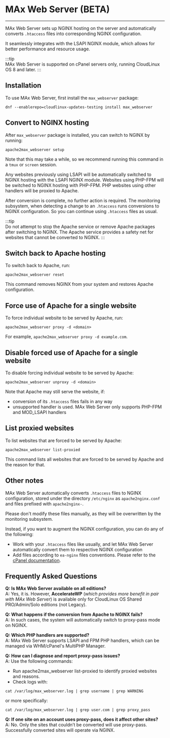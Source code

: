 
# MAx Web Server (BETA)
---

MAx Web Server sets up NGINX hosting on the server and automatically converts `.htaccess` files into corresponding NGINX 
configuration.

It seamlessly integrates with the LSAPI NGINX module,
which allows for better performance and resource usage.

:::tip  
MAx Web Server is supported on cPanel servers only, running CloudLinux OS 8 and later.
:::

## Installation

To use MAx Web Server, first install the `max_webserver` package:

```
dnf --enablerepo=cloudlinux-updates-testing install max_webserver
```

## Convert to NGINX hosting

After `max_webserver` package is installed, you can switch to NGINX by running:

```
apache2max_webserver setup
```

Note that this may take a while, so we recommend running this command in a `tmux` or `screen` session.

Any websites previously using LSAPI will be automatically switched to NGINX hosting with the LSAPI NGINX module.
Websites using PHP-FPM will be switched to NGINX hosting with PHP-FPM.
PHP websites using other handlers will be proxied to Apache.

After conversion is complete, no further action is required.
The monitoring subsystem, when detecting a change to an `.htaccess` runs conversions to NGINX configuration.
So you can continue using `.htaccess` files as usual.

:::tip  
Do not attempt to stop the Apache service or remove Apache packages after switching to NGINX.
The Apache service provides a safety net for websites that cannot be converted to NGINX.
:::

## Switch back to Apache hosting

To switch back to Apache, run:

```
apache2max_webserver reset
```

This command removes NGINX from your system and restores Apache configuration.

## Force use of Apache for a single website

To force individual website to be served by Apache, run:

```
apache2max_webserver proxy -d <domain>
```

For example, `apache2max_webserver proxy -d example.com`.


## Disable forced use of Apache for a single website

To disable forcing individual website to be served by Apache:

```
apache2max_webserver unproxy -d <domain>
```

Note that Apache may still serve the website, if:
* conversion of its `.htaccess` files fails in any way
* unsupported handler is used. MAx Web Server only supports PHP-FPM and MOD_LSAPI handlers

## List proxied websites

To list websites that are forced to be served by Apache:

```
apache2max_webserver list-proxied
```

This command lists all websites that are forced to be served by Apache and the reason for that.

## Other notes

MAx Web Server automatically converts `.htaccess` files to NGINX configuration, stored under the directory `/etc/nginx`
as `apache2nginx.conf` and files prefixed with `apache2nginx-`.

Please don't modify these files manually, as they will be overwritten by the monitoring subsystem.

Instead, if you want to augment the NGINX configuration, you can do any of the following:

* Work with your `.htaccess` files like usually, and let MAx Web Server automatically convert them to respective NGINX configuration
* Add files according to `ea-nginx` files conventions. Please refer to the [cPanel documentation](https://docs.cpanel.net/knowledge-base/web-services/nginx-with-reverse-proxy/).

## Frequently Asked Questions 

**Q: Is MAx Web Server available on all editions?**<br />
A: Yes, it is. However, **AccelerateWP** (*which provides more benefit in pair with MAx Web Server*) is available only for CloudLinux OS Shared PRO/Admin/Solo editions (not Legacy).

**Q: What happens if the conversion from Apache to NGINX fails?**<br />
A: In such cases, the system will automatically switch to proxy-pass mode on NGINX.

**Q: Which PHP handlers are supported?**<br />
A: MAx Web Server supports LSAPI and FPM PHP handlers, which can be managed via WHM/cPanel's MultiPHP Manager.

**Q: How can I diagnose and report proxy-pass issues?**<br />
A: Use the following commands:
* Run apache2max_webserver list-proxied to identify proxied websites and reasons.
* Check logs with:
```
cat /var/log/max_webserver.log | grep username | grep WARNING
```
or more specifically:
```
cat /var/log/max_webserver.log | grep user.com | grep proxy_pass
```
**Q: If one site on an account uses proxy-pass, does it affect other sites?**<br />
A: No. Only the sites that couldn’t be converted will use proxy-pass. Successfully converted sites will operate via NGINX.
